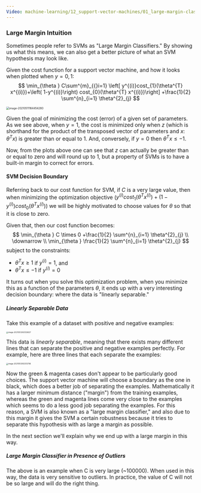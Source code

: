 ```yaml
---
Video: machine-learning/12_support-vector-machines/01_large-margin-classification/02_large-margin-intuition.mp4
---
```


### Large Margin Intuition

Sometimes people refer to SVMs as "Large Margin Classifiers."  By showing us what this means, we can also get a better picture of what an SVM hypothesis may look like.

Given the cost function for a support vector machine, and how it looks when plotted when $y={0,1}$:
$$
\min_{\theta } C\sum^{m}_{{}i=1} \left[ y^{(i)}cost_{1}(\theta^{T} x^{(i)})+\left( 1-y^{(i)}\right)  cost_{0}(\theta^{T} x^{(i)})\right]  +\frac{1}{2} \sum^{n}_{i=1} \theta^{2}_{j}
$$


<img src="02-large-margin-intuition.assets/image-20210511164454280.png" alt="image-20210511164454280" style="zoom:50%;" />

Given the goal of minimizing the cost (error) of a given set of parameters.  As we see above, when $y=1$, the cost is minimized only when $z$ (which is shorthand for the product of the transposed vector of parameters and $x$: $\theta^Tx$) is greater than or equal to 1.  And, conversely, if $y=0$ then $\theta^Tx \le -1$.

Now, from the plots above one can see that $z$ can actually be greater than or equal to zero and will round up to 1, but a property of SVMs is to have a built-in margin to correct for errors.

#### SVM Decision Boundary

Referring back to our cost function for SVM, if $C$ is a very large value, then when minimizing the optimization objective ($y^{(i)}cost_{1}(\theta^{T} x^{(i)})+\left( 1-y^{(i)}\right)  cost_{0}(\theta^{T} x^{(i)})$) we will be highly motivated to choose values for $\theta$ so that it is close to zero.

Given that, then our cost function becomes:
$$
\min_{\theta } C \times 0 +\frac{1}{2} \sum^{n}_{i=1} \theta^{2}_{j} \\
\downarrow \\
\min_{\theta } \frac{1}{2} \sum^{n}_{i=1} \theta^{2}_{j}
$$
subject to the constraints:

* $\theta^Tx \ge 1$ if $y^{(i)}=1$, and
* $\theta^Tx \le -1$ if $y^{(i)}=0$

It turns out when you solve this optimization problem, when you minimize this as a function of the parameters $\theta$, it ends up with a very interesting decision boundary: where the data is "linearly separable."

##### Linearly Separable Data

Take this example of a dataset with positive and negative examples:

<img src="02-large-margin-intuition.assets/image-20210512063129637.png" alt="image-20210512063129637" style="zoom:33%;" />

This data is _linearly separable_, meaning that there exists many different lines that can separate the positive and negative examples perfectly.  For example, here are three lines that each separate the examples:

<img src="02-large-margin-intuition.assets/image-20210512063312796.png" alt="image-20210512063312796" style="zoom:33%;" />

Now the green & magenta cases don't appear to be particularly good choices.  The support vector machine will choose a boundary as the one in black, which does a better job of separating the examples.  Mathematically it has a larger minimum distance ("margin") from the training examples, whereas the green and magenta lines come very close to the examples which seems to do a less good job separating the examples.  For this reason, a SVM is also known as a "large margin classifier," and also due to this margin it gives the SVM a certain robustness because it tries to separate this hypothesis with as large a margin as possible.

In the next section we'll explain why we end up with a large margin in this way.

##### Large Margin Classifier in Presence of Outliers

The above is an example when C is very large (~100000).  When used in this way, the data is very sensitive to outliers. In practice, the value of C will not be so large and will do the right thing.  

